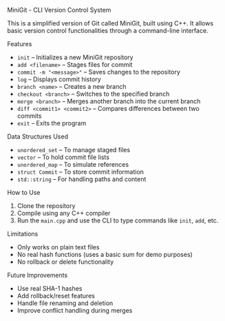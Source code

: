 MiniGit - CLI Version Control System

This is a simplified version of Git called MiniGit, built using C++. It allows basic version control functionalities through a command-line interface.

Features

- `init` – Initializes a new MiniGit repository
- `add <filename>` – Stages files for commit
- `commit -m "<message>"` – Saves changes to the repository
- `log` – Displays commit history
- `branch <name>` – Creates a new branch
- `checkout <branch>` – Switches to the specified branch
- `merge <branch>` – Merges another branch into the current branch
- `diff <commit1> <commit2>` – Compares differences between two commits
- `exit` – Exits the program

Data Structures Used

- `unordered_set` – To manage staged files
- `vector` – To hold commit file lists
- `unordered_map` – To simulate references
- `struct Commit` – To store commit information
- `std::string` – For handling paths and content

 How to Use

1. Clone the repository
2. Compile using any C++ compiler
3. Run the `main.cpp` and use the CLI to type commands like `init`, `add`, etc.

Limitations

- Only works on plain text files
- No real hash functions (uses a basic sum for demo purposes)
- No rollback or delete functionality

Future Improvements

- Use real SHA-1 hashes
- Add rollback/reset features
- Handle file renaming and deletion
- Improve conflict handling during merges


